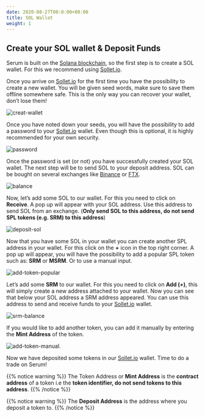 ```yaml
---
date: 2020-08-27T00:0:00+00:00
title: SOL Wallet
weight: 1
---
```


## Create your SOL wallet & Deposit Funds

Serum is built on the [Solana blockchain](https://solana.com), so the first step is to create a SOL wallet. For this we recommend using [Sollet.io](https://sollet.io).

Once you arrive on [Sollet.io](https://sollet.io) for the first time you have the possibility to create a new wallet. You will be given seed words, make sure to save them offline somewhere safe. This is the only way you can recover your wallet, don’t lose them!

![creat-wallet](/images/articles/serum-dex/sol-wallet/create-new-wallet.png?classes=shadow&width=25pc)

Once you have noted down your seeds, you will have the possibility to add a password to your [Sollet.io](https://sollet.io) wallet. Even though this is optional, it is highly recommended for your own security.

![password](/images/articles/serum-dex/sol-wallet/password.png?classes=shadow&width=25pc)

Once the password is set (or not) you have successfully created your SOL wallet. The next step will be to send SOL to your deposit address. SOL can be bought on several exchanges like [Binance](https://binance.com) or [FTX](https://ftx.com).

![balance](/images/articles/serum-dex/sol-wallet/balance.png?classes=shadow&width=50pc)

Now, let’s add some SOL to our wallet. For this you need to click on **Receive**. A pop up will appear with your SOL address. Use this address to send SOL from an exchange. (**Only send SOL to this address, do not send SPL tokens (e.g. SRM) to this address**)

![deposit-sol](/images/articles/serum-dex/sol-wallet/deposit-sol.png?classes=shadow&width=50pc)

Now that you have some SOL in your wallet you can create another SPL address in your wallet. For this click on the **+** icon in the top right corner. A pop up will appear, you will have the possibility to add a popular SPL token such as: **SRM** or **MSRM**. Or to use a manual input.

![add-token-popular](/images/articles/serum-dex/sol-wallet/add-token-popular.png?classes=shadow&width=25pc)


Let’s add some **SRM** to our wallet. For this you need to click on **Add (+)**, this will simply create a new address attached to your wallet. Now you can see that below your SOL address a SRM address appeared. You can use this address to send and receive funds to your [Sollet.io](https://sollet.io) wallet.


![srm-balance](/images/articles/serum-dex/sol-wallet/srm-balance.png?classes=shadow&width=50pc)

If you would like to add another token, you can add it manually by entering the **Mint Address** of the token.

![add-token-manual](/images/articles/serum-dex/sol-wallet/add-token-manual.png?classes=shadow&width=25pc).

Now we have deposited some tokens in our [Sollet.io](https://sollet.io) wallet. Time to do a trade on Serum!

{{% notice warning %}}
The Token Address or **Mint Address** is the **contract address** of a token i.e the **token identifier, do not send tokens to this address**.
{{% /notice %}}

{{% notice warning %}}
The **Deposit Address** is the address where you deposit a token to.
{{% /notice %}}
